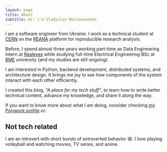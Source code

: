 ```yaml
---
layout: page
title: About
subtitle: Hi! I'm Vladyslav Moisieienkov.
---
```


I am a software engineer from Ukraine. I work as a technical student at [CERN](https://home.cern) 
on the [REANA](https://reanahub.io) platform for reproducible research analysis. 

Before, I spend almost three years working part-time as Data Engineering Intern at [Realeyes](https://www.realeyesit.com) while studying full-time Electrical Engineering BSc at [BME](https://www.vik.bme.hu/en/) university (and my studies are still ongoing).

I am interested in Python, backend development, distributed systems, and architecture design. It brings me joy to see how components of the system interact with each other efficiently.

I created this blog, *"A place for my tech stuff"*, to learn how to write better technical content, advance my knowledge, and share it along the way.

If you want to know more about what I am doing, 
consider checking [my Polywork profile](https://timeline.vmois.dev/) or:

<script async data-uid="48f5d9122c" src="https://astounding-motivator-9549.ck.page/48f5d9122c/index.js"></script>

## Not tech related

I am an introvert with short bursts of extroverted behavior :sweat_smile:. 
I love playing volleyball and watching movies, TV series, and anime.
